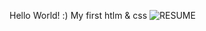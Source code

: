 Hello World! :) My first htlm & css
![RESUME](https://user-images.githubusercontent.com/87737865/128264762-02a82a56-368f-49fd-a6da-741e3ac6da74.png)
